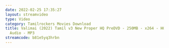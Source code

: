 ```yaml
---
date: 2022-02-25 17:35:27
layout: streamvideo
type: Video
category: Tamilrockers Movies Download
title: Valimai (2022) Tamil v3 New Proper HQ PreDVD - 250MB - x264 - HQ Clean
  Audio - MP3
streamcode: b81e5yq3hrbn
---
```

